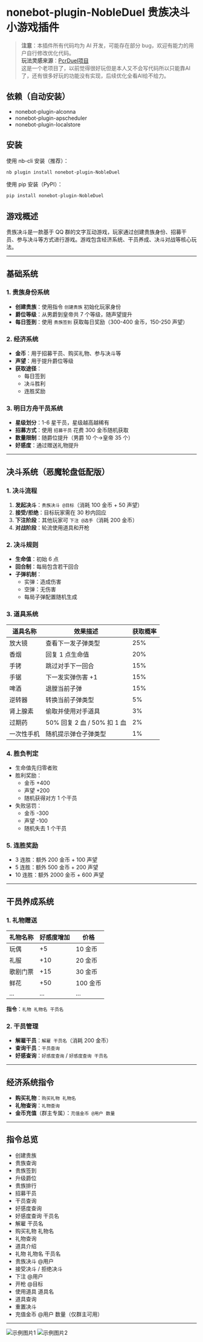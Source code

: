 # nonebot-plugin-NobleDuel 贵族决斗小游戏插件

> **注意**：本插件所有代码均为 AI 开发，可能存在部分 bug，欢迎有能力的用户自行修改优化代码。  
> **玩法灵感来源**：[PcrDuel项目](https://github.com/Rs794613/PcrDuel)  
> 这是一个老项目了，以前觉得很好玩但是本人又不会写代码所以只能靠AI了，还有很多好玩的功能没有实现，后续优化全看AI给不给力。

## 依赖（自动安装）

- nonebot-plugin-alconna
- nonebot-plugin-apscheduler
- nonebot-plugin-localstore

## 安装

使用 nb-cli 安装（推荐）：
```bash
nb plugin install nonebot-plugin-NobleDuel
```
使用 pip 安装（PyPI）：
```bash
pip install nonebot-plugin-NobleDuel
```

## 游戏概述

贵族决斗是一款基于 QQ 群的文字互动游戏，玩家通过创建贵族身份、招募干员、参与决斗等方式进行游戏。游戏包含经济系统、干员养成、决斗对战等核心玩法。

---

## 基础系统

### 1. 贵族身份系统
- **创建贵族**：使用指令 `创建贵族` 初始化玩家身份
- **爵位等级**：从男爵到皇帝共 7 个等级，随声望提升
- **每日签到**：使用 `贵族签到` 获取每日奖励（300-400 金币，150-250 声望）

### 2. 经济系统
- **金币**：用于招募干员、购买礼物、参与决斗等
- **声望**：用于提升爵位等级
- **获取途径**：
  - 每日签到
  - 决斗胜利
  - 连胜奖励

### 3. 明日方舟干员系统
- **星级划分**：1-6 星干员，星级越高越稀有
- **招募方式**：使用 `招募干员` 花费 300 金币随机获取
- **数量限制**：随爵位提升（男爵 10 个→皇帝 35 个）
- **好感度**：通过赠送礼物提升

---

## 决斗系统（恶魔轮盘低配版）

### 1. 决斗流程
1. **发起决斗**：`贵族决斗 @目标`（消耗 100 金币 + 50 声望）
2. **接受/拒绝**：目标玩家需在 30 秒内回应
3. **下注阶段**：其他玩家可 `下注 @选手`（消耗 200 金币）
4. **对战阶段**：轮流使用道具和开枪

### 2. 决斗规则
- **生命值**：初始 6 点
- **回合制**：每局包含若干回合
- **子弹机制**：
  - 实弹：造成伤害
  - 空弹：无伤害
  - 每局子弹配置随机生成

### 3. 道具系统
| 道具名称   | 效果描述                     | 获取概率 |
|----------|----------------------------|--------|
| 放大镜   | 查看下一发子弹类型             | 25%   |
| 香烟     | 回复 1 点生命值               | 20%   |
| 手铐     | 跳过对手下一回合               | 15%   |
| 手锯     | 下一发实弹伤害 +1              | 15%   |
| 啤酒     | 退膛当前子弹                   | 15%   |
| 逆转器   | 转换当前子弹类型               | 5%    |
| 肾上腺素 | 偷取并使用对手道具             | 3%    |
| 过期药   | 50% 回复 2 血 / 50% 扣 1 血    | 2%    |
| 一次性手机 | 随机提示弹仓子弹类型           | 1%    |

### 4. 胜负判定
- 生命值先归零者败
- 胜利奖励：
  - 金币 +400
  - 声望 +200
  - 随机获得对方 1 个干员
- 失败惩罚：
  - 金币 -300
  - 声望 -100
  - 随机失去 1 个干员

### 5. 连胜奖励
- 3 连胜：额外 200 金币 + 100 声望
- 5 连胜：额外 500 金币 + 200 声望
- 10 连胜：额外 2000 金币 + 600 声望

---

## 干员养成系统

### 1. 礼物赠送
| 礼物名称   | 好感度增加 | 价格   |
|----------|---------|------|
| 玩偶     | +5      | 10 金币 |
| 礼服     | +10     | 20 金币 |
| 歌剧门票 | +15     | 30 金币 |
| 鲜花     | +50     | 100 金币 |
| ...      | ...     | ...  |

**指令**：`礼物 礼物名 干员名`

### 2. 干员管理
- **解雇干员**：`解雇 干员名`（消耗 200 金币）
- **查询干员**：`干员查询`
- **好感查询**：`好感度查询` / `好感度查询 干员名`

---

## 经济系统指令
- **购买礼物**：`购买礼物 礼物名`
- **礼物查询**：`礼物查询`
- **金币充值**（群主专属）：`充值金币 @用户 数量`

---

## 指令总览

- 创建贵族
- 贵族查询
- 贵族签到
- 升级爵位
- 贵族排行
- 招募干员
- 干员查询
- 好感度查询
- 好感度查询 干员名
- 解雇 干员名
- 购买礼物 礼物名
- 礼物查询
- 道具介绍
- 礼物 礼物名 干员名
- 贵族决斗 @用户
- 接受决斗 / 拒绝决斗
- 下注 @用户
- 开枪 @目标
- 使用道具 道具名
- 道具查询
- 重置决斗
- 充值金币 @用户 数量（仅群主可用）

---

![示例图片1](./png/1.png)
![示例图片2](./png/2.png)

